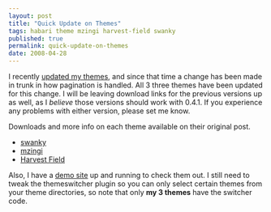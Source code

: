 ```yaml
---
layout: post
title: "Quick Update on Themes"
tags: habari theme mzingi harvest-field swanky
published: true
permalink: quick-update-on-themes
date: 2008-04-28
---
```


I recently <a href="http://miklb.com/updated-themes">updated my themes</a>, and since that time a change has been made in trunk in how pagination is handled.  All 3 three themes have been updated for this change.  I will be leaving download links for the previous versions up as well, as I <em>believe</em> those versions should work with 0.4.1.  If you experience any problems with either version, please set me know.

Downloads and more info on each theme available on their original post.
<ul>
<li><a href="http://miklb.com/swanky-theme">swanky</a></li>
<li><a href="http://miklb.com/mzingi">mzingi</a></li>
<li><a href="http://miklb.com/harvest-field-a-new-habari-theme">Harvest Field</a></li>
</ul>

Also, I have a <a href="http://themes.miklb.com">demo site</a> up and running to check them out.  I still need to tweak the themeswitcher plugin so you can only select certain themes from your theme directories, so note that only <strong>my 3 themes</strong> have the switcher code.
